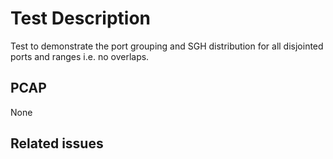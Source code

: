 # Test Description

Test to demonstrate the port grouping and SGH distribution for all disjointed
ports and ranges i.e. no overlaps.

## PCAP

None

## Related issues

